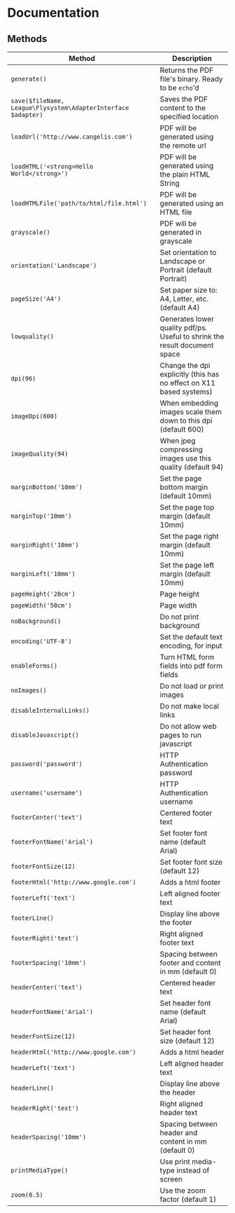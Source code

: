 # Documentation

## Methods

Method | Description
------ | -----------
`generate()` | Returns the PDF file's binary. Ready to be `echo`'d
`save($fileName, League\Flysystem\AdapterInterface $adapter)` | Saves the PDF content to the specified location
`loadUrl('http://www.cangelis.com')` | PDF will be generated using the remote url
`loadHTML('<strong>Hello World</strong>')` | PDF will be generated using the plain HTML String
`loadHTMLFile('path/to/html/file.html')` | PDF will be generated using an HTML file
`grayscale()` | PDF will be generated in grayscale
`orientation('Landscape')` | Set orientation to Landscape or Portrait (default Portrait)
`pageSize('A4')` | Set paper size to: A4, Letter, etc. (default A4)
`lowquality()` | Generates lower quality pdf/ps. Useful to shrink the result document space
`dpi(96)` | Change the dpi explicitly (this has no effect on X11 based systems)
`imageDpi(600)` | When embedding images scale them down to this dpi (default 600)
`imageQuality(94)` | When jpeg compressing images use this quality (default 94)
`marginBottom('10mm')` | Set the page bottom margin (default 10mm)
`marginTop('10mm')` | Set the page top margin (default 10mm)
`marginRight('10mm')` | Set the page right margin (default 10mm)
`marginLeft('10mm')` | Set the page left margin (default 10mm)
`pageHeight('20cm')` | Page height
`pageWidth('50cm')` | Page width
`noBackground()` | Do not print background
`encoding('UTF-8')` | Set the default text encoding, for input
`enableForms()` |  Turn HTML form fields into pdf form fields
`noImages()` | Do not load or print images
`disableInternalLinks()` | Do not make local links
`disableJavascript()` | Do not allow web pages to run javascript
`password('password')` | HTTP Authentication password
`username('username')` | HTTP Authentication username
`footerCenter('text')` | Centered footer text
`footerFontName('Arial')` | Set footer font name (default Arial)
`footerFontSize(12)` | Set footer font size (default 12)
`footerHtml('http://www.google.com')` | Adds a html footer
`footerLeft('text')` | Left aligned footer text
`footerLine()` | Display line above the footer
`footerRight('text')` | Right aligned footer text
`footerSpacing('10mm')` | Spacing between footer and content in mm (default 0)
`headerCenter('text')` | Centered header text
`headerFontName('Arial')` | Set header font name (default Arial)
`headerFontSize(12)` | Set header font size (default 12)
`headerHtml('http://www.google.com')` | Adds a html header
`headerLeft('text')` | Left aligned header text
`headerLine()` | Display line above the header
`headerRight('text')` | Right aligned header text
`headerSpacing('10mm')` | Spacing between header and content in mm (default 0)
`printMediaType()` | Use print media-type instead of screen
`zoom(0.5)` | Use the zoom factor (default 1)